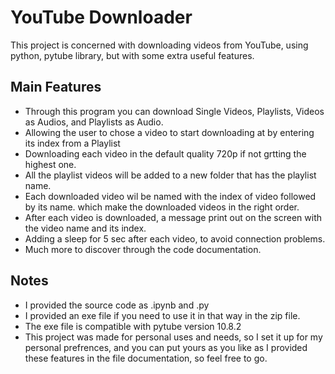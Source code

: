 # YouTube Downloader
This project is concerned with downloading videos from YouTube, using python, pytube library, but with some extra useful features.

## Main Features
- Through this program you can download Single Videos, Playlists, Videos as Audios, and Playlists as Audio.
- Allowing the user to chose a video to start downloading at by entering its index from a Playlist
- Downloading each video in the default quality 720p if not grtting the highest one.
- All the playlist videos will be added to a new folder that has the playlist name.
- Each downloaded video wil be named with the index of video followed by its name.
which make the downloaded videos in the right order.
- After each video is downloaded, a message print out on the screen with the video name and its index.
- Adding a sleep for 5 sec after each video, to avoid connection problems.
- Much more to discover through the code documentation.

## Notes
- I provided the source code as .ipynb and .py
- I provided an exe file if you need to use it in that way in the zip file.
- The exe file is compatible with pytube version 10.8.2
- This project was made for personal uses and needs, so I set it up for my personal prefrences, and you can put yours as you like as I provided these features in the file documentation, so feel free to go.
